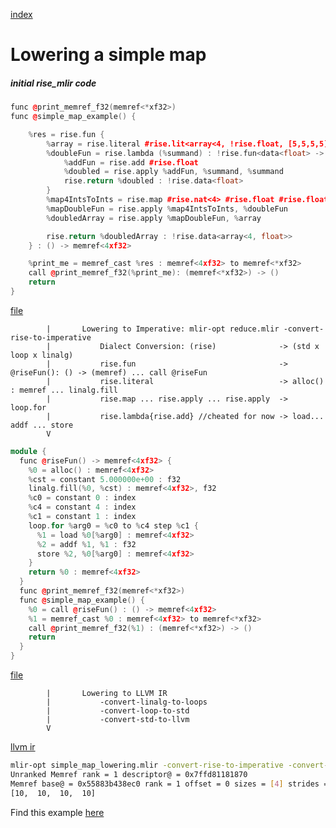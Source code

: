[index](../README.md)
# Lowering a simple map

##### initial rise_mlir code
```C++
func @print_memref_f32(memref<*xf32>)
func @simple_map_example() {

    %res = rise.fun {
        %array = rise.literal #rise.lit<array<4, !rise.float, [5,5,5,5]>>
        %doubleFun = rise.lambda (%summand) : !rise.fun<data<float> -> data<float>> {
            %addFun = rise.add #rise.float
            %doubled = rise.apply %addFun, %summand, %summand
            rise.return %doubled : !rise.data<float>
        }
        %map4IntsToInts = rise.map #rise.nat<4> #rise.float #rise.float
        %mapDoubleFun = rise.apply %map4IntsToInts, %doubleFun
        %doubledArray = rise.apply %mapDoubleFun, %array

        rise.return %doubledArray : !rise.data<array<4, float>>
    } : () -> memref<4xf32>

    %print_me = memref_cast %res : memref<4xf32> to memref<*xf32>
    call @print_memref_f32(%print_me): (memref<*xf32>) -> ()
    return
}
```
[file](examples/lowering/simple_map_lowering_rise.mlir)

            |       Lowering to Imperative: mlir-opt reduce.mlir -convert-rise-to-imperative        
            |           Dialect Conversion: (rise)              -> (std x loop x linalg) 
            |           rise.fun                                -> @riseFun(): () -> (memref) ... call @riseFun
            |           rise.literal                            -> alloc() : memref ... linalg.fill
            |           rise.map ... rise.apply ... rise.apply  -> loop.for
            |           rise.lambda{rise.add} //cheated for now -> load... addf ... store 
            V
```C++
module {
  func @riseFun() -> memref<4xf32> {
    %0 = alloc() : memref<4xf32>
    %cst = constant 5.000000e+00 : f32
    linalg.fill(%0, %cst) : memref<4xf32>, f32
    %c0 = constant 0 : index
    %c4 = constant 4 : index
    %c1 = constant 1 : index
    loop.for %arg0 = %c0 to %c4 step %c1 {
      %1 = load %0[%arg0] : memref<4xf32>
      %2 = addf %1, %1 : f32
      store %2, %0[%arg0] : memref<4xf32>
    }
    return %0 : memref<4xf32>
  }
  func @print_memref_f32(memref<*xf32>)
  func @simple_map_example() {
    %0 = call @riseFun() : () -> memref<4xf32>
    %1 = memref_cast %0 : memref<4xf32> to memref<*xf32>
    call @print_memref_f32(%1) : (memref<*xf32>) -> ()
    return
  }
}
```
[file](examples/lowering/simple_map_lowering_imperative.mlir)

            |       Lowering to LLVM IR
            |           -convert-linalg-to-loops
            |           -convert-loop-to-std
            |           -convert-std-to-llvm
            V
[llvm ir](examples/lowering/simple_map_lowering_llvm.mlir)
```Bash
mlir-opt simple_map_lowering.mlir -convert-rise-to-imperative -convert-linalg-to-loops -convert-loop-to-std -convert-std-to-llvm | mlir-cpu-runner -e simple_map_example -entry-point-result=void -shared-libs=libmlir_runner_utils.so
Unranked Memref rank = 1 descriptor@ = 0x7ffd81181870
Memref base@ = 0x55883b438ec0 rank = 1 offset = 0 sizes = [4] strides = [1] data = 
[10,  10,  10,  10]
```
Find this example [here](https://github.com/rise-lang/mlir/blob/feature/riseConversion/mlir/test/Conversion/RiseToImperative/simple_map.mlir)
